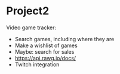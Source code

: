 # Project2

Video game tracker:
* Search games, including where they are
* Make a wishlist of games
* Maybe: search for sales
* https://api.rawg.io/docs/
* Twitch integration

